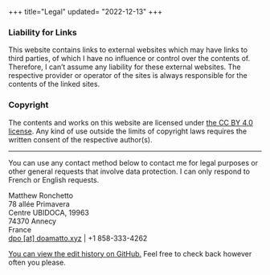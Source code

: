 +++
title="Legal"
updated= "2022-12-13"
+++

### Liability for Links
This website contains links to external websites which may have links to third parties, of which I have no influence or control over the contents of. Therefore, I can’t assume any liability for these external websites. The respective provider or operator of the sites is always responsible for the contents of the linked sites.

### Copyright
The contents and works on this website are licensed under [the CC BY 4.0 license](https://creativecommons.org/licenses/by/4.0/deed.fr). Any kind of use outside the limits of copyright laws requires the written consent of the respective author(s).

---

You can use any contact method below to contact me for legal purposes or other general requests that involve data protection. I can only respond to French or English requests.

Matthew Ronchetto<br/>
78 allée Primavera<br/>
Centre UBIDOCA, 19963<br/>
74370 Annecy<br/>
France<br/>
[dpo \[at\] doamatto.xyz](mailto:dpo@doamatto.xyz) | +1 858-333-4262

[You can view the edit history on GitHub.](https://github.com/doamatto/maatt.fr/blob/main/content/legal.md) Feel free to check back however often you please.

